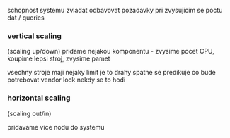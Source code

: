 schopnost systemu zvladat odbavovat pozadavky pri zvysujicim se poctu dat / queries

### vertical scaling
(scaling up/down)
pridame nejakou komponentu - zvysime pocet CPU, koupime lepsi stroj, zvysime pamet

vsechny stroje maji nejaky limit
je to drahy
spatne se predikuje co bude potrebovat
vendor lock
nekdy se to hodi

### horizontal scaling
(scaling out/in)

pridavame vice nodu do systemu

